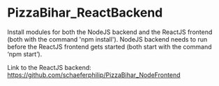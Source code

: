 # PizzaBihar_ReactBackend
 
Install modules for both the NodeJS backend and the ReactJS frontend (both with the command 
'npm install'). 
NodeJS backend needs to run before the ReactJS frontend gets started (both start with the command 
‘npm start’).

Link to the ReactJS backend: https://github.com/schaeferphilip/PizzaBihar_NodeFrontend
